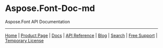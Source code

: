 # Aspose.Font-Doc-md
Aspose.Font API Documentation

------------
[Home](https://www.aspose.com/) | [Product Page](https://products.aspose.com/font/) | [Docs](https://docs.aspose.com/font/) | [API Reference](https://reference.aspose.com/font) | [Blog](https://blog.aspose.com/category/font/) | [Search](https://search.aspose.com/) | [Free Support](https://forum.aspose.com/c/font) | [Temporary License](https://purchase.aspose.com/temporary-license)

